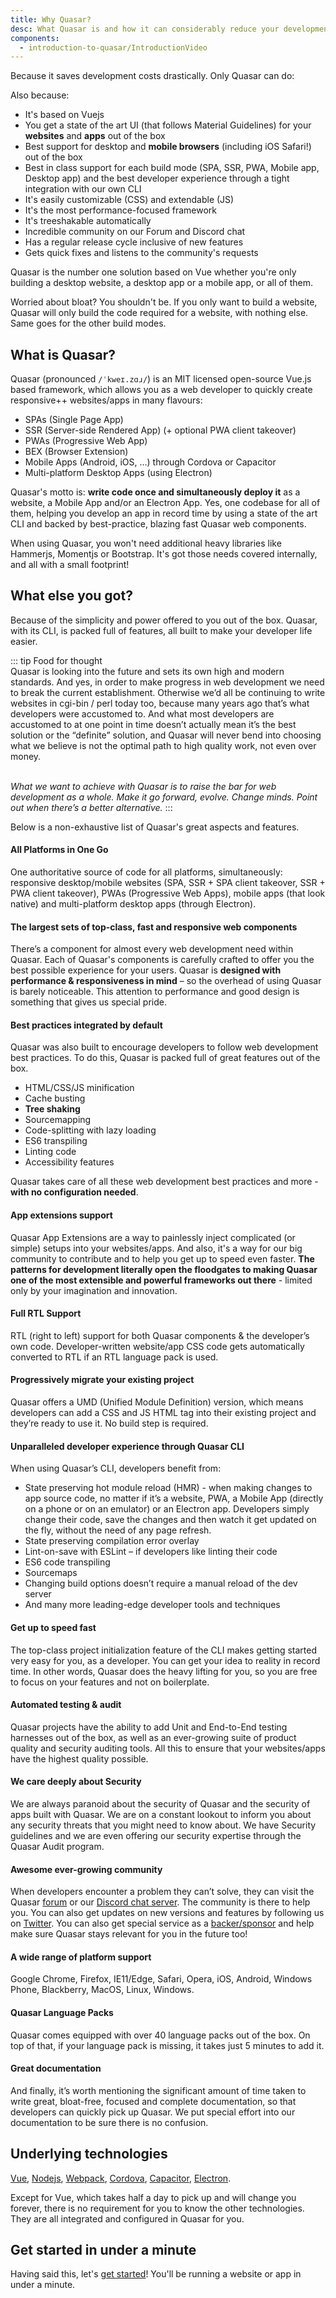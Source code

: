 ```yaml
---
title: Why Quasar?
desc: What Quasar is and how it can considerably reduce your development time and costs.
components:
  - introduction-to-quasar/IntroductionVideo
---
```


Because it saves development costs drastically. Only Quasar can do:

<introduction-video />

Also because:
* It's based on Vuejs
* You get a state of the art UI (that follows Material Guidelines) for your **websites** and **apps** out of the box
* Best support for desktop and **mobile browsers** (including iOS Safari!) out of the box
* Best in class support for each build mode (SPA, SSR, PWA, Mobile app, Desktop app) and the best developer experience through a tight integration with our own CLI
* It's easily customizable (CSS) and extendable (JS)
* It's the most performance-focused framework
* It's treeshakable automatically
* Incredible community on our Forum and Discord chat
* Has a regular release cycle inclusive of new features
* Gets quick fixes and listens to the community's requests

Quasar is the number one solution based on Vue whether you're only building a desktop website, a desktop app or a mobile app, or all of them.

Worried about bloat? You shouldn't be. If you only want to build a website, Quasar will only build the code required for a website, with nothing else. Same goes for the other build modes.

## What is Quasar?
Quasar (pronounced `/ˈkweɪ.zɑɹ/`) is an MIT licensed open-source Vue.js based framework, which allows you as a web developer to quickly create responsive++ websites/apps in many flavours:
* SPAs (Single Page App)
* SSR (Server-side Rendered App) (+ optional PWA client takeover)
* PWAs (Progressive Web App)
* BEX (Browser Extension)
* Mobile Apps (Android, iOS, …) through Cordova or Capacitor
* Multi-platform Desktop Apps (using Electron)

Quasar's motto is: **write code once and simultaneously deploy it** as a website, a Mobile App and/or an Electron App. Yes, one codebase for all of them, helping you develop an app in record time by using a state of the art CLI and backed by best-practice, blazing fast Quasar web components.

When using Quasar, you won't need additional heavy libraries like Hammerjs, Momentjs or Bootstrap. It's got those needs covered internally, and all with a small footprint!

## What else you got?
Because of the simplicity and power offered to you out of the box. Quasar, with its CLI, is packed full of features, all built to make your developer life easier.

::: tip Food for thought
<br>
Quasar is looking into the future and sets its own high and modern standards. And yes, in order to make progress in web development we need to break the current establishment. Otherwise we’d all be continuing to write websites in cgi-bin / perl today too, because many years ago that’s what developers were accustomed to. And what most developers are accustomed to at one point in time doesn’t actually mean it’s the best solution or the “definite” solution, and Quasar will never bend into choosing what we believe is not the optimal path to high quality work, not even over money.
<br><br>

*What we want to achieve with Quasar is to raise the bar for web development as a whole. Make it go forward, evolve. Change minds. Point out when there’s a better alternative.*
:::

Below is a non-exhaustive list of Quasar's great aspects and features.

#### All Platforms in One Go
One authoritative source of code for all platforms, simultaneously: responsive desktop/mobile websites (SPA, SSR + SPA client takeover, SSR + PWA client takeover), PWAs (Progressive Web Apps), mobile apps (that look native) and multi-platform desktop apps (through Electron).

#### The largest sets of top-class, fast and responsive web components
There’s a component for almost every web development need within Quasar. Each of Quasar's components is carefully crafted to offer you the best possible experience for your users. Quasar is **designed with performance & responsiveness in mind** – so the overhead of using Quasar is barely noticeable. This attention to performance and good design is something that gives us special pride.

#### Best practices integrated by default
Quasar was also built to encourage developers to follow web development best practices. To do this, Quasar is packed full of great features out of the box.
 - HTML/CSS/JS minification
 - Cache busting
 - **Tree shaking**
 - Sourcemapping
 - Code-splitting with lazy loading
 - ES6 transpiling
 - Linting code
 - Accessibility features

Quasar takes care of all these web development best practices and more - **with no configuration needed**.

#### App extensions support
Quasar App Extensions are a way to painlessly inject complicated (or simple) setups into your websites/apps. And also, it's a way for our big community to contribute and to help you get up to speed even faster. **The patterns for development literally open the floodgates to making Quasar one of the most extensible and powerful frameworks out there** - limited only by your imagination and innovation.

#### Full RTL Support
RTL (right to left) support for both Quasar components & the developer’s own code. Developer-written website/app CSS code gets automatically converted to RTL if an RTL language pack is used.

#### Progressively migrate your existing project
Quasar offers a UMD (Unified Module Definition) version, which means developers can add a CSS and JS HTML tag into their existing project and they’re ready to use it. No build step is required.

#### Unparalleled developer experience through Quasar CLI
When using Quasar’s CLI, developers benefit from:

 - State preserving hot module reload (HMR) - when making changes to app source code, no matter if it’s a website, PWA, a Mobile App (directly on a phone or on an emulator) or an Electron app. Developers simply change their code, save the changes and then watch it get updated on the fly, without the need of any page refresh.
 - State preserving compilation error overlay
 - Lint-on-save with ESLint – if developers like linting their code
 - ES6 code transpiling
 - Sourcemaps
 - Changing build options doesn’t require a manual reload of the dev server
 - And many more leading-edge developer tools and techniques

#### Get up to speed fast
The top-class project initialization feature of the CLI makes getting started very easy for you, as a developer. You can get your idea to reality in record time. In other words, Quasar does the heavy lifting for you, so you are free to focus on your features and not on boilerplate.

#### Automated testing & audit
Quasar projects have the ability to add Unit and End-to-End testing harnesses out of the box, as well as an ever-growing suite of product quality and security auditing tools. All this to ensure that your websites/apps have the highest quality possible.

#### We care deeply about Security
We are always paranoid about the security of Quasar and the security of apps built with Quasar. We are on a constant lookout to inform you about any security threats that you might need to know about. We have Security guidelines and we are even offering our security expertise through the Quasar Audit program.

#### Awesome ever-growing community
When developers encounter a problem they can’t solve, they can visit the Quasar [forum](https://forum.quasar.dev/) or our [Discord chat server](https://chat.quasar.dev). The community is there to help you. You can also get updates on new versions and features by following us on [Twitter](https://twitter.quasar.dev). You can also get special service as a [backer/sponsor](https://donate.quasar.dev) and help make sure Quasar stays relevant for you in the future too!

#### A wide range of platform support
Google Chrome, Firefox, IE11/Edge, Safari, Opera, iOS, Android, Windows Phone, Blackberry, MacOS, Linux, Windows.

#### Quasar Language Packs
Quasar comes equipped with over 40 language packs out of the box. On top of that, if your language pack is missing, it takes just 5 minutes to add it.

#### Great documentation
And finally, it’s worth mentioning the significant amount of time taken to write great, bloat-free, focused and complete documentation, so that developers can quickly pick up Quasar. We put special effort into our documentation to be sure there is no confusion.

## Underlying technologies
[Vue](https://vuejs.org/), [Nodejs](https://nodejs.org/), [Webpack](https://webpack.js.org/), [Cordova](https://cordova.apache.org/), [Capacitor](https://capacitor.ionicframework.com), [Electron](https://electronjs.org/).

Except for Vue, which takes half a day to pick up and will change you forever, there is no requirement for you to know the other technologies. They are all integrated and configured in Quasar for you.

## Get started in under a minute
Having said this, let's [get started](/start)! You'll be running a website or app in under a minute.
